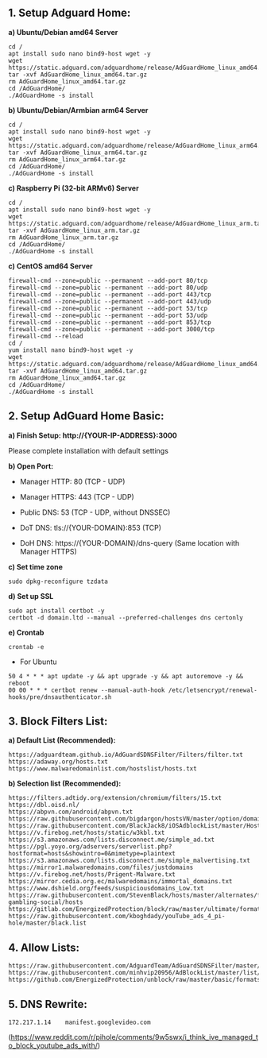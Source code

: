 ## 1. Setup Adguard Home:

**a) Ubuntu/Debian amd64 Server**

```Text
cd /
apt install sudo nano bind9-host wget -y
wget https://static.adguard.com/adguardhome/release/AdGuardHome_linux_amd64.tar.gz
tar -xvf AdGuardHome_linux_amd64.tar.gz
rm AdGuardHome_linux_amd64.tar.gz
cd /AdGuardHome/
./AdGuardHome -s install
```

**b) Ubuntu/Debian/Armbian arm64 Server**

```Text
cd /
apt install sudo nano bind9-host wget -y
wget https://static.adguard.com/adguardhome/release/AdGuardHome_linux_arm64.tar.gz
tar -xvf AdGuardHome_linux_arm64.tar.gz
rm AdGuardHome_linux_arm64.tar.gz
cd /AdGuardHome/
./AdGuardHome -s install
```

**c) Raspberry Pi (32-bit ARMv6) Server**

```Text
cd /
apt install sudo nano bind9-host wget -y
wget https://static.adguard.com/adguardhome/release/AdGuardHome_linux_arm.tar.gz
tar -xvf AdGuardHome_linux_arm.tar.gz
rm AdGuardHome_linux_arm.tar.gz
cd /AdGuardHome/
./AdGuardHome -s install
```

**c) CentOS amd64 Server**

```Text
firewall-cmd --zone=public --permanent --add-port 80/tcp
firewall-cmd --zone=public --permanent --add-port 80/udp
firewall-cmd --zone=public --permanent --add-port 443/tcp
firewall-cmd --zone=public --permanent --add-port 443/udp
firewall-cmd --zone=public --permanent --add-port 53/tcp
firewall-cmd --zone=public --permanent --add-port 53/udp
firewall-cmd --zone=public --permanent --add-port 853/tcp
firewall-cmd --zone=public --permanent --add-port 3000/tcp
firewall-cmd --reload
cd /
yum install nano bind9-host wget -y
wget https://static.adguard.com/adguardhome/release/AdGuardHome_linux_amd64.tar.gz
tar -xvf AdGuardHome_linux_amd64.tar.gz
rm AdGuardHome_linux_amd64.tar.gz
cd /AdGuardHome/
./AdGuardHome -s install
```

## 2. Setup AdGuard Home Basic:

**a) Finish Setup: http://{YOUR-IP-ADDRESS}:3000**

Please complete installation with default settings

**b) Open Port:**

- Manager HTTP: 80 (TCP - UDP)

- Manager HTTPS: 443 (TCP - UDP)

- Public DNS: 53 (TCP - UDP, without DNSSEC)

- DoT DNS: tls://{YOUR-DOMAIN}:853 (TCP)

- DoH DNS: https://{YOUR-DOMAIN}/dns-query (Same location with Manager HTTPS)

**c) Set time zone**

```Text
sudo dpkg-reconfigure tzdata
```

**d) Set up SSL**

```Text
sudo apt install certbot -y
certbot -d domain.ltd --manual --preferred-challenges dns certonly
```

**e) Crontab**

```Text
crontab -e
```

- For Ubuntu

```Text
50 4 * * * apt update -y && apt upgrade -y && apt autoremove -y && reboot
00 00 * * * certbot renew --manual-auth-hook /etc/letsencrypt/renewal-hooks/pre/dnsauthenticator.sh
```

## 3. Block Filters List:

**a) Default List (Recommended):**

```Text
https://adguardteam.github.io/AdGuardSDNSFilter/Filters/filter.txt
https://adaway.org/hosts.txt
https://www.malwaredomainlist.com/hostslist/hosts.txt
```

**b) Selection list (Recommended):**

```Text
https://filters.adtidy.org/extension/chromium/filters/15.txt
https://dbl.oisd.nl/
https://abpvn.com/android/abpvn.txt
https://raw.githubusercontent.com/bigdargon/hostsVN/master/option/domain.txt
https://raw.githubusercontent.com/BlackJack8/iOSAdblockList/master/Hosts.txt
https://v.firebog.net/hosts/static/w3kbl.txt
https://s3.amazonaws.com/lists.disconnect.me/simple_ad.txt
https://pgl.yoyo.org/adservers/serverlist.php?hostformat=hosts&showintro=0&mimetype=plaintext
https://s3.amazonaws.com/lists.disconnect.me/simple_malvertising.txt
https://mirror1.malwaredomains.com/files/justdomains
https://v.firebog.net/hosts/Prigent-Malware.txt
https://mirror.cedia.org.ec/malwaredomains/immortal_domains.txt
https://www.dshield.org/feeds/suspiciousdomains_Low.txt
https://raw.githubusercontent.com/StevenBlack/hosts/master/alternates/fakenews-gambling-social/hosts
https://gitlab.com/EnergizedProtection/block/raw/master/ultimate/formats/hosts
https://raw.githubusercontent.com/kboghdady/youTube_ads_4_pi-hole/master/black.list
```

## 4. Allow Lists:

```Text
https://raw.githubusercontent.com/AdguardTeam/AdGuardSDNSFilter/master/Filters/exclusions.txt
https://raw.githubusercontent.com/minhvip20956/AdBlockList/master/list/allow.txt
https://github.com/EnergizedProtection/unblock/raw/master/basic/formats/domains.txt
```

## 5. DNS Rewrite:

```Text
172.217.1.14	manifest.googlevideo.com
```

(https://www.reddit.com/r/pihole/comments/9w5swx/i_think_ive_managed_to_block_youtube_ads_with/)
